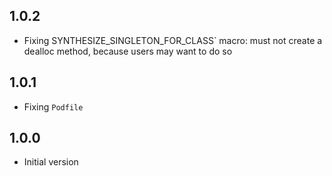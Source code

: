 1.0.2
-----

- Fixing SYNTHESIZE_SINGLETON_FOR_CLASS` macro: must not create a dealloc method, because users may want to do so

1.0.1
-----

- Fixing `Podfile`

1.0.0
-----

- Initial version
